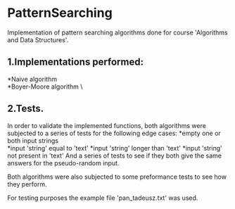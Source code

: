# PatternSearching


Implementation of pattern searching algorithms done for course 'Algorithms and Data Structures'.


## 1.Implementations performed:
*Naive algorithm \
*Boyer-Moore algorithm \

## 2.Tests.
In order to validate the implemented functions, both algorithms were subjected to a series of tests for the following edge cases:
*empty one or both input strings \
*input 'string' equal to 'text'
*input 'string' longer than 'text'
*input 'string' not present in 'text'
And a series of tests to see if they both give the same answers for the pseudo-random input.

Both algorithms were also subjected to some preformance tests to see how they perform.

For testing purposes the example file 'pan_tadeusz.txt' was used.

